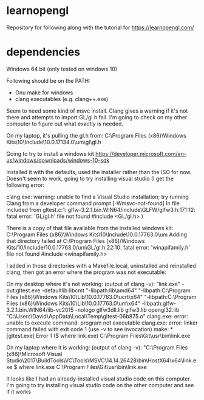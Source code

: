 # learnopengl
Repository for following along with the tutorial for https://learnopengl.com/

# dependencies
Windows 64 bit (only tested on windows 10)

Following should be on the PATH:
* Gnu make for windows
* clang executables (e.g. clang++.exe)

Seem to need some kind of msvc install. Clang gives a warning if it's not there
and attempts to import GL/gl.h fail. I'm going to check on my other computer to
figure out what exactly is needed.

On my laptop, it's pulling the gl.h from:
C:\Program Files (x86)\Windows Kits\10\Include\10.0.17134.0\um\gl\gl.h

Going to try to install a windows kit
https://developer.microsoft.com/en-us/windows/downloads/windows-10-sdk

Installed it with the defaults, used the installer rather than the ISO for now.
Doesn't seem to work, going to try installing visual studio
(I get the following error:

clang.exe: warning: unable to find a Visual Studio installation; try running Clang from a developer command prompt [-Wmsvc-not-found]
In file included from gltest.c:1:
glfw-3.2.1.bin.WIN64/include\GLFW/glfw3.h:171:12: fatal error: 'GL/gl.h' file not found
  #include <GL/gl.h>
)

There is a copy of that file available from the installed windows kit: C:\Program Files (x86)\Windows Kits\10\Include\10.0.17763.0\um
Adding that directory failed at 
C:/Program Files (x86)/Windows Kits/10/Include/10.0.17763.0/um\GL/gl.h:22:10: fatal error: 'winapifamily.h' file not found
#include <winapifamily.h>

I added in those directories with a Makefile.local, uninstalled and reinstalled clang, then got an error where the program was not executable:

On my desktop where it's not working:
(output of clang -v):
 "link.exe" -out:gltest.exe -defaultlib:libcmt "-libpath:lib\\amd64" "-libpath:C:\\Program Files (x86)\\Windows Kits\\10\\Lib\\10.0.17763.0\\ucrt\\x64" "-libpath:C:\\Program Files (x86)\\Windows Kits\\10\\Lib\\10.0.17763.0\\um\\x64" -libpath:glfw-3.2.1.bin.WIN64/lib-vc2015 -nologo glfw3dll.lib glfw3.lib opengl32.lib "C:\\Users\\David\\AppData\\Local\\Temp\\gltest-06b875.o"
clang.exe: error: unable to execute command: program not executable
clang.exe: error: linker command failed with exit code 1 (use -v to see invocation)
make: * [gltest.exe] Error 1
($ where link.exe)
C:\Program Files\Git\usr\bin\link.exe

On my laptop where it is working:
(output of clang -v):
"C:\\Program Files (x86)\\Microsoft Visual Studio\\2017\\BuildTools\\VC\\Tools\\MSVC\\14.14.26428\\bin\\HostX64\\x64\\link.exe
$ where link.exe
C:\Program Files\Git\usr\bin\link.exe

It looks like I had an already-installed visual studio code on this computer. I'm going to try installing visual studio code on the other computer and see if it works

